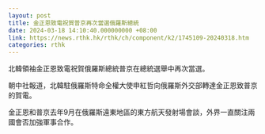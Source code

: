 ```yaml
---
layout: post
title: 金正恩致電祝賀普京再次當選俄羅斯總統
date: 2024-03-18 14:10:40.000000000 +08:00
link: https://news.rthk.hk/rthk/ch/component/k2/1745109-20240318.htm
categories: rthk
---
```


北韓領袖金正恩致電祝賀俄羅斯總統普京在總統選舉中再次當選。

朝中社報道，北韓駐俄羅斯特命全權大使申紅哲向俄羅斯外交部轉達金正恩致普京的賀電。

金正恩和普京去年9月在俄羅斯遠東地區的東方航天發射場會談，外界一直關注兩國會否加強軍事合作。

